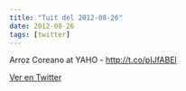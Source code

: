 ```yaml
---
title: "Tuit del 2012-08-26"
date: 2012-08-26
tags: [twitter]
---
```


Arroz Coreano at YAHO - http://t.co/pIJfABEl



[Ver en Twitter](https://twitter.com/i/web/status/239683798646804480)
